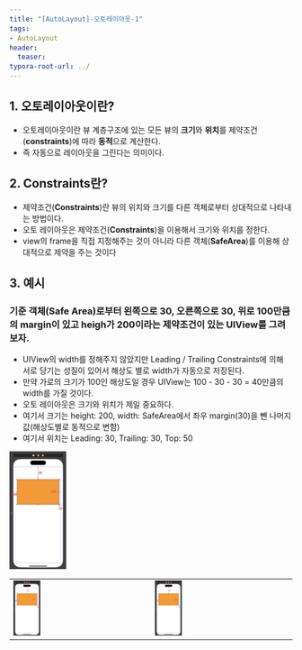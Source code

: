 ```yaml
---
title: "[AutoLayout]-오토레이아웃-1"
tags: 
- AutoLayout
header: 
  teaser: 
typora-root-url: ../
---
```


## 1. 오토레이아웃이란?

- 오토레이아웃이란 뷰 계층구조에 있는 모든 뷰의 **크기**와 **위치**를 제약조건(**constraints**)에 따라 **동적**으로 계산한다.
- 즉 자동으로 레이아웃을 그린다는 의미이다.

## 2. Constraints란?

- 제약조건(**Constraints**)란 뷰의 위치와 크기를 다른 객체로부터 상대적으로 나타내는 방법이다.
- 오토 레이아웃은 제약조건(**Constraints**)을 이용해서 크기와 위치를  정한다.
- view의 frame을 직접 지정해주는 것이 아니라 다른 객체(**SafeArea**)를 이용해 상대적으로 제약을 주는 것이다

## 3. 예시

### 기준 객체(Safe Area)로부터 왼쪽으로 30, 오른쪽으로 30, 위로 100만큼의 margin이 있고 heigh가 200이라는 제약조건이 있는 UIView를 그려보자.

- UIView의 width를 정해주지 않았지만 Leading / Trailing Constraints에 의해 서로 당기는 성질이 있어서 해상도 별로 width가 자동으로 저장된다.
- 만약 가로의 크기가 100인 해상도일 경우 UIView는 100 - 30 - 30 = 40만큼의 width를 가질 것이다.
- 오토 레이아웃은 크기와 위치가 제일 중요하다.
- 여기서 크기는 height: 200, width: SafeArea에서 좌우 margin(30)을 뺀 나머지 값(해상도별로 동적으로 변함)
- 여기서 위치는 Leading: 30, Trailing: 30, Top: 50

<img src="/assets/img/2025-03-25-[AutoLayout]-AutoLayout-1/image-20250325141039466.png" alt="image-20250325141039466" style="width:20%;">

<table>
  <tr>
    <td>
      <img src="/assets/img/2025-03-25-[AutoLayout]-AutoLayout-1/image-20250325141039466.png" alt="image-20250325141039466" style="width:20%;">
    </td>
    <td>
      <img src="/assets/img/2025-03-25-[AutoLayout]-AutoLayout-1/image-20250325141039466.png" alt="image-20250325141039466" style="width:20%;">
    </td>
  </tr>
</table>
